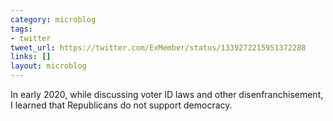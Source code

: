```yaml
---
category: microblog
tags:
- twitter
tweet_url: https://twitter.com/ExMember/status/1339272215951372288
links: []
layout: microblog
---
```

In early 2020, while discussing voter ID laws and other disenfranchisement, I learned that Republicans do not support democracy.
